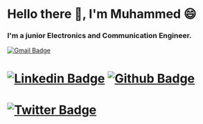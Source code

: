 # Hello there 👋, I'm Muhammed 😄
### I'm a junior Electronics and Communication Engineer.
[![Gmail Badge](https://img.shields.io/badge/-muhammed9alii9@gmail.com-c14438?style=flat&logo=Gmail&logoColor=white&link=mailto:rajk3770@gmail.com)](mailto:rajk3770@gmail.com) 
# [![Linkedin Badge](https://img.shields.io/badge/-muhammedalii9-0072b1?style=flat&logo=Linkedin&logoColor=white&link=https://www.linkedin.com/in/muhammedalii9/)](https://www.linkedin.com/in/muhammedalii9/) [![Github Badge](https://img.shields.io/badge/-0xmuhammedalii99-grey?style=flat&logo=github&logoColor=white&link=https://github.com/0xmuhammedalii99/)](https://www.github.com/0xmuhammedalii99/)
# [![Twitter Badge](https://img.shields.io/badge/-muhammed9alii-00acee?style=flat&logo=twitter&logoColor=white&link=https://twitter.com/muhammed9alii/)](https://www.twitter.com/muhammed9alii/) <p align='left'>
